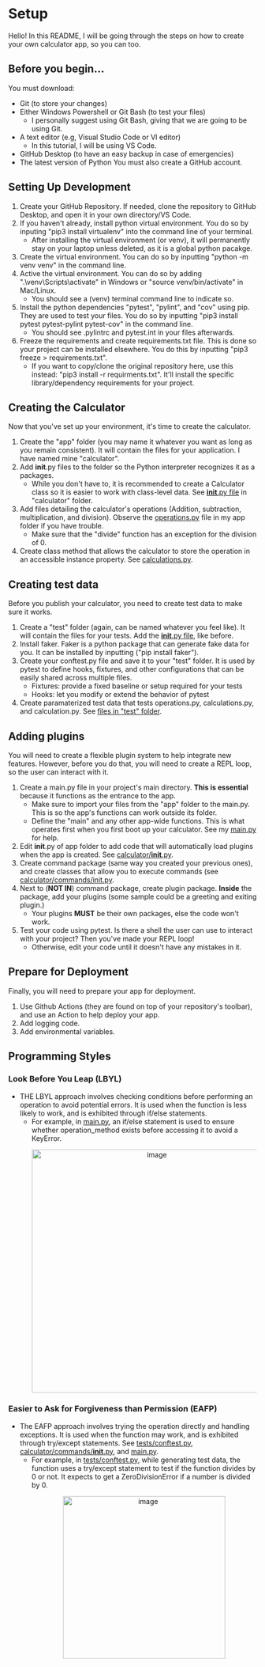 # Setup
Hello! In this README, I will be going through the steps on how to create your own calculator app, so you can too.
## Before you begin...
You must download:
  - Git (to store your changes)
  - Either Windows Powershell or Git Bash (to test your files)
     - I personally suggest using Git Bash, giving that we are going to be using Git.
  -  A text editor (e.g, Visual Studio Code or VI editor)
     - In this tutorial, I will be using VS Code.
  - GitHub Desktop (to have an easy backup in case of emergencies)
  - The latest version of Python
You must also create a GitHub account.
## Setting Up Development
  1. Create your GitHub Repository. If needed, clone the repository to GitHub Desktop, and open it in your own directory/VS Code.
  2. If you haven't already, install python virtual environment. You do so by inputing "pip3 install virtualenv" into the command line of your terminal.
     - After installing the virtual environment (or venv), it will permanently stay on your laptop unless deleted, as it is a global python pacakge.
  3. Create the virtual environment. You can do so by inputting "python -m venv venv" in the command line.
  4. Active the virtual environment. You can do so by adding ".\venv\Scripts\activate" in Windows or "source venv/bin/activate" in Mac/Linux.
     - You should see a (venv) terminal command line to indicate so.
  5. Install the python dependencies "pytest", "pylint", and "cov" using pip. They are used to test your files. You do so by inputting "pip3 install pytest pytest-pylint pytest-cov" in the command line.
     - You should see .pylintrc and pytest.int in your files afterwards.
  6. Freeze the requirements and create requirements.txt file. This is done so your project can be installed elsewhere. You do this by inputting "pip3 freeze > requirements.txt".
     - If you want to copy/clone the original repository here, use this instead: "pip3 install -r requirments.txt". It'll install the specific library/dependency requirements for your project.
## Creating the Calculator
Now that you've set up your environment, it's time to create the calculator.
  1. Create the "app" folder (you may name it whatever you want as long as you remain consistent). It will contain the files for your application. I have named mine "calculator".
  2. Add __init__.py files to the folder so the Python interpreter recognizes it as a packages.
     - While you don't have to, it is recommended to create a Calculator class so it is easier to work with class-level data. See [__init__.py file](calculator/__init__.py) in "calculator" folder.
  3. Add files detailing the calculator's operations (Addition, subtraction, multiplication, and division). Observe the [operations.py](calculator/operations.py) file in my app folder if you have trouble.
     - Make sure that the "divide" function has an exception for the division of 0.
  4. Create class method that allows the calculator to store the operation in an accessible instance property. See [calculations.py](calculator/calculations.py).
## Creating test data
Before you publish your calculator, you need to create test data to make sure it works.
  1. Create a "test" folder (again, can be named whatever you feel like). It will contain the files for your tests. Add the [__init__.py file](tests/__init__.py), like before.
  2. Install faker. Faker is a python package that can generate fake data for you. It can be installed by inputting ("pip install faker").
  3. Create your conftest.py file and save it to your "test" folder. It is used by pytest to define hooks, fixtures, and other configurations that can be easily shared across multiple files.
     - Fixtures: provide a fixed baseline or setup required for your tests
     - Hooks: let you modify or extend the behavior of pytest
  5. Create paramaterized test data that tests operations.py, calculations.py, and calculation.py. See [files in "test" folder](tests).
## Adding plugins
You will need to create a flexible plugin system to help integrate new features. However, before you do that, you will need to create a REPL loop, so the user can interact with it.
  1. Create a main.py file in your project's main directory. **This is essential** because it functions as the entrance to the app.
     - Make sure to import your files from the "app" folder to the main.py. This is so the app's functions can work outside its folder.
     - Define the "main" and any other app-wide functions. This is what operates first when you first boot up your calculator. See my [main.py](main.py) for help.
  2. Edit __init__.py of app folder to add code that will automatically load plugins when the app is created. See [calculator/__init__.py](calculator/__init__.py).
  3. Create command package (same way you created your previous ones), and create classes that allow you to execute commands (see [calculator/commands/init.py](calculator/commands/__init__.py).
  4. Next to (**NOT IN**) command package, create plugin package. **Inside** the package, add your plugins (some sample could be a greeting and exiting plugin.)
     - Your plugins **MUST** be their own packages, else the code won't work.
  5. Test your code using pytest. Is there a shell the user can use to interact with your project? Then you've made your REPL loop!
     - Otherwise, edit your code until it doesn't have any mistakes in it.
## Prepare for Deployment
Finally, you will need to prepare your app for deployment.
  1. Use Github Actions (they are found on top of your repository's toolbar), and use an Action to help deploy your app.
  2. Add logging code.
  3. Add environmental variables.
## Programming Styles
### Look Before You Leap (LBYL)
  - THE LBYL approach involves checking conditions before performing an operation to avoid potential errors. It is used when the function is less likely to work, and is exhibited through if/else statements.
    - For example, in [main.py](main.py), an if/else statement is used to ensure whether operation_method exists before accessing it to avoid a KeyError.
      <p align="center">
      <img width="492" alt="image" src="https://github.com/user-attachments/assets/6b0f40a3-0c07-4852-836a-b8afe6604b5f">
      </p>

### Easier to Ask for Forgiveness than Permission (EAFP)
  - The EAFP approach involves trying the operation directly and handling exceptions. It is used when the function may work, and is exhibited through try/except statements. See [tests/conftest.py](tests/conftest.py), [calculator/commands/__init__.py](calculator/commands/__init__.py), and [main.py](main.py).
    - For example, in [tests/conftest.py](tests/conftest.py), while generating test data, the function uses a try/except statement to test if the function divides by 0 or not. It expects to get a ZeroDivisionError if a number is divided by 0.
      <p align="center">
      <img width="329" alt="image" src="https://github.com/user-attachments/assets/5812055d-a244-4906-83f6-a836e45e708e">
      </p>

